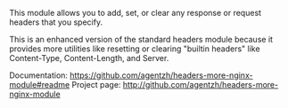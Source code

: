 <!---
    @title         Headers More Nginx Module
    @creator       Yichun Zhang
    @created       2011-06-21 08:59 GMT
    @modifier      YichunZhang
    @modified      2013-10-17 23:34 GMT
    @changes       5
--->

This module allows you to add, set, or clear any response or request headers that you specify.

This is an enhanced version of the standard headers module because it provides more utilities like resetting or clearing "builtin headers" like Content-Type, Content-Length, and Server. 

Documentation: https://github.com/agentzh/headers-more-nginx-module#readme
Project page: http://github.com/agentzh/headers-more-nginx-module
